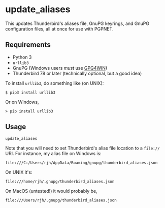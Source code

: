 # update_aliases

This updates Thunderbird's aliases file, GnuPG keyrings, and GnuPG
configuration files, all at once for use with PGPNET.

## Requirements

* Python 3
* `urllib3`
* GnuPG (Windows users _must_ use [GPG4WIN](https://www.gpg4win.org))
* Thunderbird 78 or later (technically optional, but a good idea)

To install `urllib3`, do something like (on UNIX):

`$ pip3 install urllib3`

Or on Windows,

`> pip install urllib3`

## Usage

`update_aliases`

Note that you will need to set Thunderbird's alias file location to a
`file://` URI.  For instance, my alias file on Windows is:

`file:///C:/Users/rjh/AppData/Roaming/gnupg/thunderbird_aliases.json`

On UNIX it's:

`file:///home/rjh/.gnupg/thunderbird_aliases.json`

On MacOS (untested!) it would probably be,

`file:///Users/rjh/.gnupg/thunderbird_aliases.json`